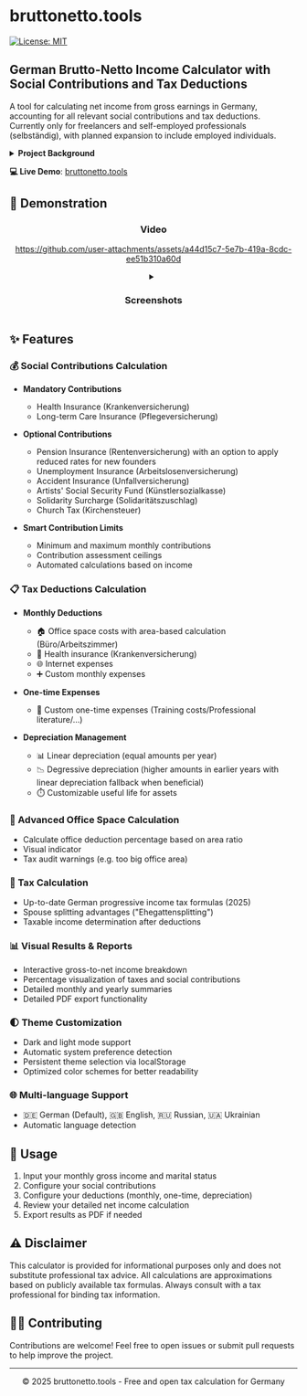 # bruttonetto.tools

[![License: MIT](https://img.shields.io/badge/License-MIT-yellow.svg)](https://github.com/techinz/bruttonetto/blob/main/LICENSE)

## German Brutto-Netto Income Calculator with Social Contributions and Tax Deductions

A tool for calculating net income from gross earnings in Germany, accounting for all relevant social contributions and tax deductions. Currently only for freelancers and self-employed professionals (selbständig), with planned expansion to include employed individuals.

<details>
<summary><b>Project Background</b></summary>
This tool was developed to address limitations in existing German tax calculators, which often include paywalls, advertisements, or lack comprehensive features for self-employed individuals. bruttonetto.tools aims to provide a transparent, accessible solution that accurately represents the complexities of the German tax system for freelancers and business owners.
</details>  

**💻 Live Demo**: [bruttonetto.tools](https://bruttonetto.tools)


## 📸 Demonstration

<div align="center">
  <h3>Video</h3>
  
  https://github.com/user-attachments/assets/a44d15c7-5e7b-419a-8cdc-ee51b310a60d
 
  <details> 
  <summary><h3>Screenshots</h3></summary>
  ![Image](https://github.com/user-attachments/assets/83f6b170-8ca7-42eb-bc4f-2134acc11497)
  ![Image](https://github.com/user-attachments/assets/9a37d79c-f838-4c28-8218-596f1c7b2628)
  ![Image](https://github.com/user-attachments/assets/4f724f08-a7a2-483d-b130-78bff9311314)
  ![Image](https://github.com/user-attachments/assets/144edf66-5d1f-4841-8c75-618c8a63cb5c)
  </details>
</div>

## ✨ Features

### 💰 Social Contributions Calculation
- **Mandatory Contributions**
  - Health Insurance (Krankenversicherung)
  - Long-term Care Insurance (Pflegeversicherung)

- **Optional Contributions**
  - Pension Insurance (Rentenversicherung) with an option to apply reduced rates for new founders
  - Unemployment Insurance (Arbeitslosenversicherung)
  - Accident Insurance (Unfallversicherung)
  - Artists' Social Security Fund (Künstlersozialkasse)
  - Solidarity Surcharge (Solidaritätszuschlag)
  - Church Tax (Kirchensteuer)

- **Smart Contribution Limits**
  - Minimum and maximum monthly contributions
  - Contribution assessment ceilings
  - Automated calculations based on income

### 📋 Tax Deductions Calculation
- **Monthly Deductions**
  - 🏠 Office space costs with area-based calculation (Büro/Arbeitszimmer)
  - 🏥 Health insurance (Krankenversicherung)
  - 🌐 Internet expenses
  - ➕ Custom monthly expenses

- **One-time Expenses**
  - 🛒 Custom one-time expenses (Training costs/Professional literature/...)

- **Depreciation Management**
  - 📊 Linear depreciation (equal amounts per year)
  - 📉 Degressive depreciation (higher amounts in earlier years with linear depreciation fallback when beneficial)
  - ⏱️ Customizable useful life for assets

### 🏢 Advanced Office Space Calculation
- Calculate office deduction percentage based on area ratio
- Visual indicator
- Tax audit warnings (e.g. too big office area)

### 💸 Tax Calculation
- Up-to-date German progressive income tax formulas (2025)
- Spouse splitting advantages ("Ehegattensplitting")
- Taxable income determination after deductions

### 📊 Visual Results & Reports
- Interactive gross-to-net income breakdown
- Percentage visualization of taxes and social contributions
- Detailed monthly and yearly summaries
- Detailed PDF export functionality

### 🌓 Theme Customization
- Dark and light mode support
- Automatic system preference detection
- Persistent theme selection via localStorage
- Optimized color schemes for better readability

### 🌐 Multi-language Support
- 🇩🇪 German (Default), 🇬🇧 English, 🇷🇺 Russian, 🇺🇦 Ukrainian
- Automatic language detection

## 📝 Usage

1. Input your monthly gross income and marital status
2. Configure your social contributions
3. Configure your deductions (monthly, one-time, depreciation)
4. Review your detailed net income calculation
5. Export results as PDF if needed

## ⚠️ Disclaimer

This calculator is provided for informational purposes only and does not substitute professional tax advice. All calculations are approximations based on publicly available tax formulas. Always consult with a tax professional for binding tax information.


## 👨‍💻 Contributing

Contributions are welcome! Feel free to open issues or submit pull requests to help improve the project.

---

<p align="center">© 2025 bruttonetto.tools - Free and open tax calculation for Germany</p>